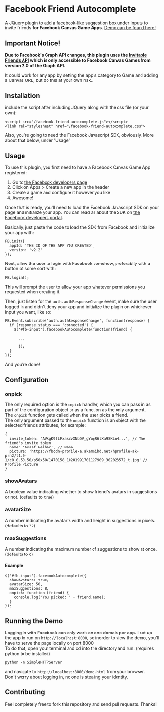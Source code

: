 # Facebook Friend Autocomplete

A JQuery plugin to add a facebook-like suggestion box under inputs to invite friends __for Facebook Canvas Game Apps__.
[Demo can be found here!](http://agelber.com/facebook-friend-autocomplete/)

## Important Notice!

__Due to Facebook's Graph API changes, this plugin uses the [Invitable Friends API](https://developers.facebook.com/docs/games/invitable-friends/v2.2) which is only accessible to Facebook Canvas Games from version 2.0 of the Graph API.__

It could work for any app by setting the app's category to Game and adding a Canvas URL, but do this at your own risk...

## Installation

include the script after including JQuery along with the css file (or your own):  

    <script src="/facebook-friend-autocomplete.js"></script>
    <link rel="stylesheet" href="/facebook-friend-autocomplete.css">

Also, you're going to need the Facebook Javascript SDK, obviously. More about that below, under 'Usage'.

## Usage

To use this plugin, you first need to have a Facebook Canvas Game App registered:

1. Go to [the Facebook developers page](https://developers.facebook.com/)
2. Click on Apps > Create a new app in the header
3. Create a game and configure it however you like
4. Awesome!

Once that is ready, you'll need to load the Facebook Javascript SDK on your page and initialize your app.
You can read all about the SDK on [the Facebook developers portal](https://developers.facebook.com/docs/javascript).

Basically, just paste the code to load the SDK from Facebook and initialize your app with:

    FB.init({
      appId: 'THE ID OF THE APP YOU CREATED',
      version: 'v2.2'
    });
    
Next, allow the user to login with Facebook somehow, preferablly with a button of some sort with:

    FB.login();

This will prompt the user to allow your app whatever permissions you requested when creating it.

Then, just listen for the `auth.authResponseChange` event, make sure the user logged in and didn't deny your app and initialize the plugin on whichever input you want, like so:

    FB.Event.subscribe('auth.authResponseChange', function(response) {
      if (response.status === 'connected') {
        $('#fb-input').facebookAutocomplete(function(friend) {

          ...

          });
      }
    });
    
And you're done!

## Configuration

### onpick

The only required option is the `onpick` handler, which you can pass in as part of the configuration object or as a function as the only argument.  
The `onpick` function gets called when the user picks a friend.  
The only argument passed to the `onpick` function is an object with the selected friends attributes, for example:  

    {
      invite_token: 'AVkgK9fLFxasdvXNbDV_gYogR6lXa9SKLnH...', // The friend's invite token
      name: 'Assaf Gelber', // Name
      picture: 'https://fbcdn-profile-a.akamaihd.net/hprofile-ak-prn2/t1.0-1/c0.0.50.50/p50x50/1470158_10201991701127909_302023572_t.jpg' // Profile Picture
    }

### showAvatars

A boolean value indicating whether to show friend's avatars in suggestions or not. (defaults to `true`)

### avatarSize

A number indicating the avatar's width and height in suggestions in pixels. (defaults to `32`)

### maxSuggestions

A number indicating the maximum number of suggestions to show at once. (defaults to `6`)

#### Example

    $('#fb-input').facebookAutocomplete({
      showAvatars: true,
      avatarSize: 50,
      maxSuggestions: 8,
      onpick: function (friend) {
        console.log("You picked: " + friend.name);
      }
    });

## Running the Demo

Logging in with Facebook can only work on one domain per app. I set up the app to run on `http://localhost:8000`, so inorder to view the demo, you'll have to serve the page locally on port 8000.  
To do that, open your terminal and cd into the directory and run: (requires python to be installed)  

    python -m SimpleHTTPServer

and navigate to `http://localhost:8000/demo.html` from your browser.  
Don't worry about logging in, no one is stealing your identity.

## Contributing

Feel completely free to fork this repository and send pull requests. Thanks!
